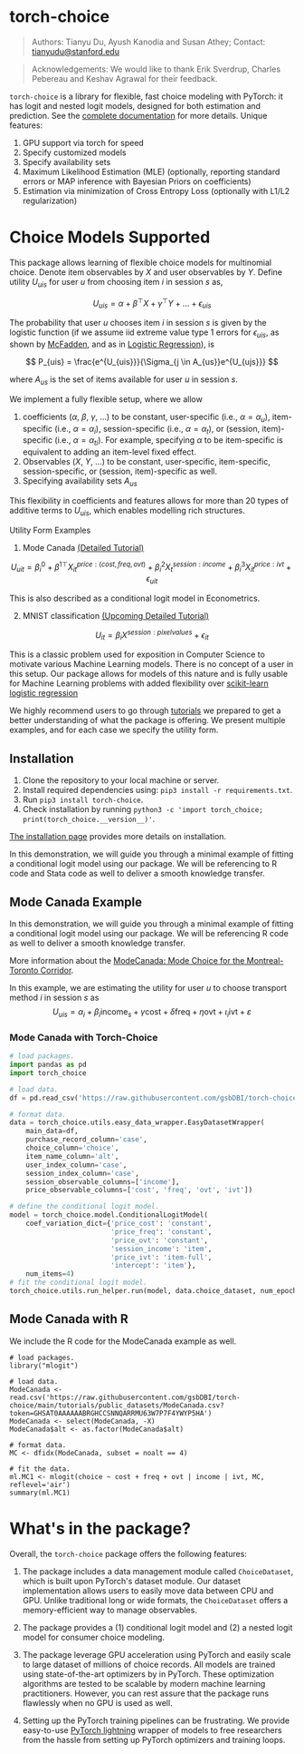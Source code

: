 # torch-choice

> Authors: Tianyu Du, Ayush Kanodia and Susan Athey; Contact: tianyudu@stanford.edu

> Acknowledgements: We would like to thank Erik Sverdrup, Charles Pebereau and Keshav Agrawal for their feedback.

`torch-choice` is a library for flexible, fast choice modeling with PyTorch: it has logit and nested logit models, designed for both estimation and prediction. See the [complete documentation](https://gsbdbi.github.io/torch-choice/) for more details.
Unique features:
1. GPU support via torch for speed
2. Specify customized models
3. Specify availability sets
4. Maximum Likelihood Estimation (MLE) (optionally, reporting standard errors or MAP inference with Bayesian Priors on coefficients)
5. Estimation via minimization of Cross Entropy Loss (optionally with L1/L2 regularization)

# Choice Models Supported

This package allows learning of flexible choice models for multinomial choice.  Denote item observables by $X$ and user observables by $Y$. Define utility $U_{uis}$ for user $u$ from choosing item $i$ in session $s$ as,

$$
U_{uis} = \alpha + \beta^\top X + \gamma^\top Y + \dots + \epsilon_{uis}
$$

The probability that user $u$ chooses item $i$ in session $s$ is given by the logistic function (if we assume iid extreme value type 1 errors for $\epsilon_{uis}$, as shown by [McFadden](https://en.wikipedia.org/wiki/Choice_modelling), and as in [Logistic Regression](https://en.wikipedia.org/wiki/Logistic_regression)), is

$$
P_{uis} = \frac{e^{U_{uis}}}{\Sigma_{j \in A_{us}}e^{U_{ujs}}}
$$

where $A_{us}$ is the set of items available for user $u$ in session $s$.

We implement a fully flexible setup, where we allow 
1. coefficients ($\alpha$, $\beta$, $\gamma$, $\dots$) to be constant, user-specific (i.e., $\alpha=\alpha_u$), item-specific (i.e., $\alpha=\alpha_i$), session-specific (i.e., $\alpha=\alpha_t$), or (session, item)-specific (i.e., $\alpha=\alpha_{ti}$). For example, specifying $\alpha$ to be item-specific is equivalent to adding an item-level fixed effect.
2. Observables ($X$, $Y$, $\dots$) to be constant, user-specific, item-specific, session-specific, or (session, item)-specific as well.
3. Specifying availability sets $A_{us}$

This flexibility in coefficients and features allows for more than 20 types of additive terms to $U_{uis}$, which enables modelling rich structures.

Utility Form Examples
1. Mode Canada [(Detailed Tutorial)](https://github.com/gsbDBI/torch-choice/blob/main/tutorials/conditional_logit_model_mode_canada.ipynb)

$$
U_{uit} = \beta^0_i + \beta^{1\top} X^{price: (cost, freq, ovt)}_{it} + \beta^2_i X^{session:income}_t + \beta^3_i X_{it}^{price:ivt} + \epsilon_{uit}
$$

This is also described as a conditional logit model in Econometrics.


2. MNIST classification [(Upcoming Detailed Tutorial)]()

$$
U_{it} = \beta_i X^{session:pixelvalues} + \epsilon_{it}
$$

This is a classic problem used for exposition in Computer Science to motivate various Machine Learning models. There is no concept of a user in this setup. Our package allows for models of this nature and is fully usable for Machine Learning problems with added flexibility over [scikit-learn logistic regression](https://scikit-learn.org/stable/modules/generated/sklearn.linear_model.LogisticRegression.html)

We highly recommend users to go through [tutorials](https://github.com/gsbDBI/torch-choice/blob/main/tutorials) we prepared to get a better understanding of what the package is offering. We present multiple examples, and for each case we specify the utility form.

## Installation
1. Clone the repository to your local machine or server.
2. Install required dependencies using: `pip3 install -r requirements.txt`.
3. Run `pip3 install torch-choice`.
4. Check installation by running `python3 -c 'import torch_choice; print(torch_choice.__version__)'`.

[The installation page](https://gsbdbi.github.io/torch-choice/install/) provides more details on installation.

In this demonstration, we will guide you through a minimal example of fitting a conditional logit model using our package. We will be referencing to R code and Stata code as well to deliver a smooth knowledge transfer.

## Mode Canada Example
In this demonstration, we will guide you through a minimal example of fitting a conditional logit model using our package. We will be referencing R code as well to deliver a smooth knowledge transfer.

More information about the [ModeCanada: Mode Choice for the Montreal-Toronto Corridor](https://www.rdocumentation.org/packages/mlogit/versions/1.1-1/topics/ModeCanada).

In this example, we are estimating the utility for user $u$ to choose transport method $i$ in session $s$ as
$$
U_{uis} = \alpha_i + \beta_i \text{income}_s + \gamma \text{cost} + \delta \text{freq} + \eta \text{ovt} + \iota_i \text{ivt} + \varepsilon
$$

###  Mode Canada with Torch-Choice


```python
# load packages.
import pandas as pd
import torch_choice

# load data.
df = pd.read_csv('https://raw.githubusercontent.com/gsbDBI/torch-choice/main/tutorials/public_datasets/ModeCanada.csv?token=GHSAT0AAAAAABRGHCCSNNQARRMU63W7P7F4YWYP5HA').query('noalt == 4').reset_index(drop=True)

# format data.
data = torch_choice.utils.easy_data_wrapper.EasyDatasetWrapper(
    main_data=df,
    purchase_record_column='case',
    choice_column='choice',
    item_name_column='alt',
    user_index_column='case',
    session_index_column='case',
    session_observable_columns=['income'],
    price_observable_columns=['cost', 'freq', 'ovt', 'ivt'])

# define the conditional logit model.
model = torch_choice.model.ConditionalLogitModel(
    coef_variation_dict={'price_cost': 'constant',
                         'price_freq': 'constant',
                         'price_ovt': 'constant',
                         'session_income': 'item',
                         'price_ivt': 'item-full',
                         'intercept': 'item'},
    num_items=4)
# fit the conditional logit model.
torch_choice.utils.run_helper.run(model, data.choice_dataset, num_epochs=5000, learning_rate=0.01, batch_size=-1)
```

## Mode Canada with R

We include the R code for the ModeCanada example as well.
```{r}
# load packages.
library("mlogit")

# load data.
ModeCanada <- read.csv('https://raw.githubusercontent.com/gsbDBI/torch-choice/main/tutorials/public_datasets/ModeCanada.csv?token=GHSAT0AAAAAABRGHCCSNNQARRMU63W7P7F4YWYP5HA')
ModeCanada <- select(ModeCanada, -X)
ModeCanada$alt <- as.factor(ModeCanada$alt)

# format data.
MC <- dfidx(ModeCanada, subset = noalt == 4)

# fit the data.
ml.MC1 <- mlogit(choice ~ cost + freq + ovt | income | ivt, MC, reflevel='air')
summary(ml.MC1)
```

# What's in the package?
Overall, the `torch-choice` package offers the following features:

1. The package includes a data management module called `ChoiceDataset`, which is built upon PyTorch's dataset module. Our dataset implementation allows users to easily move data between CPU and GPU. Unlike traditional long or wide formats, the `ChoiceDataset` offers a memory-efficient way to manage observables.

2. The package provides a (1) conditional logit model and (2) a nested logit model for consumer choice modeling.

3. The package leverage GPU acceleration using PyTorch and easily scale to large dataset of millions of choice records. All models are trained using state-of-the-art optimizers by in PyTorch. These optimization algorithms are tested to be scalable by modern machine learning practitioners. However, you can rest assure that the package runs flawlessly when no GPU is used as well.

4. Setting up the PyTorch training pipelines can be frustrating. We provide easy-to-use [PyTorch lightning](https://www.pytorchlightning.ai) wrapper of models to free researchers from the hassle from setting up PyTorch optimizers and training loops.



```python

```
